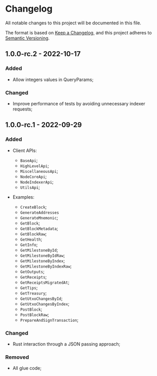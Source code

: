 # Changelog

All notable changes to this project will be documented in this file.

The format is based on [Keep a Changelog](https://keepachangelog.com/en/1.0.0/),
and this project adheres to [Semantic Versioning](https://semver.org/spec/v2.0.0.html).

<!-- ## Unreleased - YYYY-MM-DD

### Added

### Changed

### Deprecated

### Removed

### Fixed

### Security -->

## 1.0.0-rc.2 - 2022-10-17

### Added

- Allow integers values in QueryParams;

### Changed
- Improve performance of tests by avoiding unnecessary indexer requests;

## 1.0.0-rc.1 - 2022-09-29

### Added

- Client APIs:
    - `BaseApi`;
    - `HighLevelApi`;
    - `MiscellaneousApi`;
    - `NodeCoreApi`;
    - `NodeIndexerApi`;
    - `UtilsApi`;

- Examples:
    - `CreateBlock`;
    - `GenerateAddresses`
    - `GenerateMnemonic`;
    - `GetBlock`;
    - `GetBlockMetadata`;
    - `GetBlockRaw`;
    - `GetHealth`;
    - `GetInfo`;
    - `GetMilestoneById`;
    - `GetMilestoneByIdRaw`;
    - `GetMilestoneByIndex`;
    - `GetMilestoneByIndexRaw`;
    - `GetOutputs`;
    - `GetReceipts`;
    - `GetReceiptsMigratedAt`;
    - `GetTips`;
    - `GetTreasury`;
    - `GetUtxoChangesById`;
    - `GetUtxoChangesByIndex`;
    - `PostBlock`;
    - `PostBlockRaw`;
    - `PrepareAndSignTransaction`;

### Changed

- Rust interaction through a JSON passing approach;

### Removed

- All glue code;
